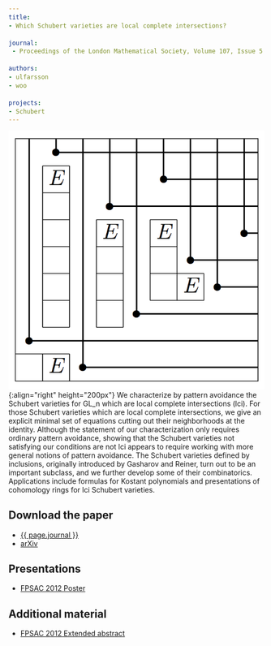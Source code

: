 ```yaml
---
title:
- Which Schubert varieties are local complete intersections?

journal:
 - Proceedings of the London Mathematical Society, Volume 107, Issue 5 (2013), Pages 1004–1052

authors: 
- ulfarsson
- woo

projects:
- Schubert
---
```

![Grid](/assets/img/lci.png){:align="right" height="200px"}
We characterize by pattern avoidance the Schubert varieties for GL_n which are
local complete intersections (lci). For those Schubert varieties which are
local complete intersections, we give an explicit minimal set of equations
cutting out their neighborhoods at the identity. Although the statement of our
characterization only requires ordinary pattern avoidance, showing that the
Schubert varieties not satisfying our conditions are not lci appears to require
working with more general notions of pattern avoidance. The Schubert varieties
defined by inclusions, originally introduced by Gasharov and Reiner, turn out
to be an important subclass, and we further develop some of their
combinatorics. Applications include formulas for Kostant polynomials and
presentations of cohomology rings for lci Schubert varieties.

## Download the paper
- [{{ page.journal }}](https://londmathsoc.onlinelibrary.wiley.com/doi/10.1112/plms/pdt004)
- [arXiv](http://arxiv.org/abs/1111.6146)

## Presentations
- [FPSAC 2012 Poster](https://ulfarsson.github.io/papers/lci/lci_fpsac2012_poster.pdf)

## Additional material
- [FPSAC 2012 Extended abstract](http://www.dmtcs.org/dmtcs-ojs/index.php/proceedings/article/viewArticle/dmAR0166)